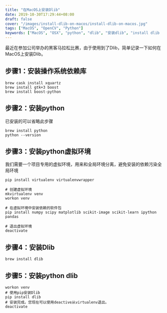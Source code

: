 ```yaml
---
title: "在MacOS上安装Dlib"
date: 2019-10-30T17:29:44+08:00
draft: false
cover: "/images/install-dlib-on-macos/install-dlib-on-macos.jpg"
tags: ["MacOS", "OpenCV", "Python"]
keywords: ["MacOS", "OSX", "python", "dlib", "安装dlib", "install dlib on macos"]
---
```



最近在参加公司举办的黑客马拉松比赛，由于使用到了Dlib，简单记录一下如何在MacOS上安装Dlib。

## 步骤1：安装操作系统依赖库
```shell
brew cask install xquartz
brew install gtk+3 boost
brew install boost-python
```

## 步骤2：安装python

已安装的可以省略此步骤
```shell
brew install python
python --version
```

## 步骤3：安装python虚拟环境

我们需要一个项目专用的虚拟环境，用来和全局环境分离，避免安装的依赖污染全局环境

```shell
pip install virtualenv virtualenvwrapper

# 创建虚拟环境
mkvirtualenv venv
workon venv

# 在虚拟环境中安装依赖的软件包
pip install numpy scipy matplotlib scikit-image scikit-learn ipython pandas

# 退出虚拟环境
deactivate
```

## 步骤4：安装Dlib
```shell
brew install dlib
```

## 步骤5：安装python dlib
```shell
workon venv
# 使用pip安装Dlib
pip install dlib
# 安装完成。您现在可以使用deactive从virtualenv退出。
deactivate
```



